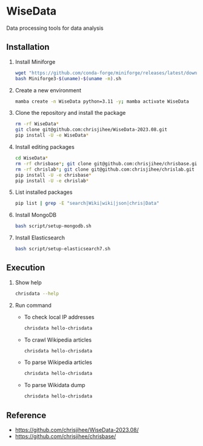 # WiseData

Data processing tools for data analysis

## Installation

1. Install Miniforge
   ```bash
   wget "https://github.com/conda-forge/miniforge/releases/latest/download/Miniforge3-$(uname)-$(uname -m).sh"
   bash Miniforge3-$(uname)-$(uname -m).sh
   ```

2. Create a new environment
   ```bash
   mamba create -n WiseData python=3.11 -y; mamba activate WiseData
   ```

3. Clone the repository and install the package
   ```bash
   rm -rf WiseData*
   git clone git@github.com:chrisjihee/WiseData-2023.08.git
   pip install -U -e WiseData*
   ```

4. Install editing packages
   ```bash
   cd WiseData*
   rm -rf chrisbase*; git clone git@github.com:chrisjihee/chrisbase.git
   rm -rf chrislab*; git clone git@github.com:chrisjihee/chrislab.git
   pip install -U -e chrisbase*
   pip install -U -e chrislab*
   ```

5. List installed packages
   ```bash
   pip list | grep -E "search|Wiki|wiki|json|chris|Data"
   ```

6. Install MongoDB
   ```bash
   bash script/setup-mongodb.sh
   ```

7. Install Elasticsearch
   ```bash
   bash script/setup-elasticsearch7.sh
   ```

## Execution

1. Show help
   ```bash
   chrisdata --help
   ```

2. Run command
   * To check local IP addresses
      ```bash
      chrisdata hello-chrisdata
      ```
   * To crawl Wikipedia articles
      ```bash
      chrisdata hello-chrisdata
      ```
   * To parse Wikipedia articles
      ```bash
      chrisdata hello-chrisdata
      ```
   * To parse Wikidata dump
      ```bash
      chrisdata hello-chrisdata
      ```

## Reference

* https://github.com/chrisjihee/WiseData-2023.08/
* https://github.com/chrisjihee/chrisbase/
